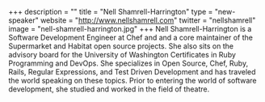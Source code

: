 +++
description = ""
title = "Nell Shamrell-Harrington"
type = "new-speaker"
website = "http://www.nellshamrell.com"
twitter = "nellshamrell"
image = "nell-shamrell-harrington.jpg"
+++
Nell Shamrell-Harrington is a Software Development Engineer at Chef and and a core maintainer of the Supermarket and Habitat open source projects. She also sits on the advisory board for the University of Washington Certificates in Ruby Programming and DevOps. She specializes in Open Source, Chef, Ruby, Rails, Regular Expressions, and Test Driven Development and has traveled the world speaking on these topics. Prior to entering the world of software development, she studied and worked in the field of theatre.